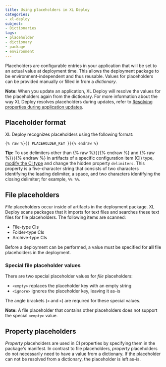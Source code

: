 ```yaml
---
title: Using placeholders in XL Deploy
categories:
- xl-deploy
subject:
- Dictionaries
tags:
- placeholder
- dictionary
- package
- environment
---
```


Placeholders are configurable entries in your application that will be set to an actual value at deployment time. This allows the deployment package to be environment-independent and thus reusable. Values for placeholders can be provided manually or filled in from a _dictionary_.

**Note:** When you update an application, XL Deploy will resolve the values for the placeholders again from the dictionary. For more information about the way XL Deploy resolves placeholders during updates, refer to [Resolving properties during application updates](/xl-deploy/concept/resolving-properties-during-application-updates.html).

## Placeholder format

XL Deploy recognizes placeholders using the following format:

	{% raw %}{{ PLACEHOLDER_KEY }}{% endraw %}

**Tip:** To use delimiters other than {% raw %}`{{`{% endraw %} and {% raw %}`}}`{% endraw %} in artifacts of a specific configuration item (CI) type, [modify the CI type](/xl-deploy/how-to/customize-an-existing-ci-type.html) and change the hidden property `delimiters`. This property is a five-character string that consists of two characters identifying the leading delimiter, a space, and two characters identifying the closing delimiter; for example, `%% %%`.

## File placeholders

_File_ placeholders occur inside of artifacts in the deployment package. XL Deploy scans packages that it imports for text files and searches these text files for file placeholders. The following items are scanned:

* File-type CIs
* Folder-type CIs
* Archive-type CIs

Before a deployment can be performed, a value must be specified for **all** file placeholders in the deployment.

### Special file placeholder values

There are two special placeholder values for _file_ placeholders:

* `<empty>` replaces the placeholder key with an empty string
* `<ignore>` ignores the placeholder key, leaving it as-is

The angle brackets (`<` and `>`) are required for these special values.

**Note:** A file placeholder that contains other placeholders does not support the special `<empty>` value.

## Property placeholders

_Property_ placeholders are used in CI properties by specifying them in the package's manifest. In contrast to file placeholders, _property_ placeholders do not necessarily need to have a value from a dictionary. If the placeholder can not be resolved from a dictionary, the placeholder is left as-is.

